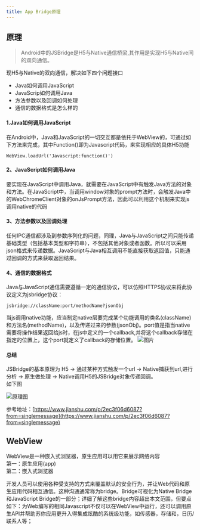 ```yaml
---
title: App Bridge原理
---
```


## 原理

> Android中的JSBridge是H5与Native通信桥梁,其作用是实现H5与Native间的双向通信。

现H5与Native的双向通信，解决如下四个问题接口
- Java如何调用JavaScript
- JavaScrip如何调用Java
- 方法参数以及回调如何处理
- 通信的数据格式是怎么样的

#### 1.Java如何调用JavaScript
在Android中，Java和JavaScript的一切交互都是依托于WebView的，可通过如下方法来完成，其中Function()即为Javascript代码，来实现相应的具体H5功能
```
WebView.loadUrl('Javascript:function()')
```
#### 2、JavaScript如何调用Java
要实现在JavaScript中调用Java，就需要在JavaScript中有触发Java方法的对象和方法。在JavaScript中，当调用window对象的prompt方法时，会触发Java中的WebChromeClient对象的onJsPrompt方法，因此可以利用这个机制来实现js调用native的代码

#### 3、方法参数以及回调处理
任何IPC通信都涉及到参数序列化的问题，同理，Java与JavaScript之间只能传递基础类型（包括基本类型和字符串），不包括其他对象或者函数。所以可以采用json格式来传递数据。JavaScript与Java相互调用不能直接获取返回值，只能通过回调的方式来获取返回结果。

#### 4、通信的数据格式
Java与JavaScript通信需要遵循一定的通信协议，可以仿照HTTPS协议来将此协议定义为jsbridge协议：
```
jsbridge://className:port/methodName?jsonObj
```
当js调用native功能，应当制定native层要完成某个功能调用的类名(className)和方法名(methodName)，以及传递过来的参数(jsonObj)。port值是指当native需要将操作结果返回给js时，在js中定义的一个callback,并将这个callback存储在指定的位置上，这个port就定义了callback的存储位置。
![图片](http://upload-images.jianshu.io/upload_images/2327406-7349581b80fc1df1.png)

#### 总结
JSBridge的基本原理为
H5 -> 通过某种方式触发一个url -> Native捕获到url,进行分析 -> 原生做处理 -> Native调用H5的JSBridge对象传递回调。<br/>
如下图

<img :src="$withBase('/images/2327406-a45afb11e62699dc.webp')" alt="原理图">

参考地址：[https://www.jianshu.com/p/2ec3f06d6087?from=singlemessage](https://www.jianshu.com/p/2ec3f06d6087?from=singlemessage)

## WebView
WebView是一种嵌入式浏览器，原生应用可以用它来展示网络内容<br/>
第一：原生应用(app)<br/>
第二：嵌入式浏览器<br/>

开发人员可以使用各种受支持的方式来覆盖默认的安全行为，并让Web代码和原生应用代码相互通信。这种沟通通常称为bridge。Bridge可视化为Native Bridge和JavaScript Bridge的一部分；详细了解这些bridge内容超出本文范围，但要点如下：为Web编写的相同Javascript不仅可以在WebView中运行，还可以调用原生API并帮助苏你应用更升入得集成炫酷的系统级功能，如传感器，存储和，日历/联系人等；